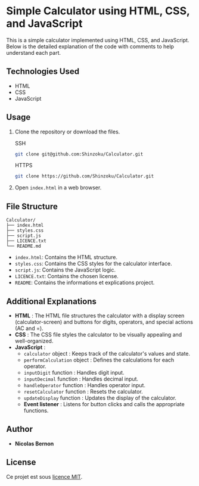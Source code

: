 # Simple Calculator using HTML, CSS, and JavaScript

This is a simple calculator implemented using HTML, CSS, and JavaScript. Below is the detailed explanation of the code with comments to help understand each part.

## Technologies Used

- HTML
- CSS
- JavaScript

## Usage

1. Clone the repository or download the files.

    SSH
    ```bash
    git clone git@github.com:Shinzoku/Calculator.git
    ```

    HTTPS
    ```bash
    git clone https://github.com/Shinzoku/Calculator.git
    ```
2. Open `index.html` in a web browser.

## File Structure

```plaintext
Calculator/
├── index.html
├── styles.css
├── script.js
├── LICENCE.txt
└── README.md
```

- `index.html`: Contains the HTML structure.
- `styles.css`: Contains the CSS styles for the calculator interface.
- `script.js`: Contains the JavaScript logic.
- `LICENCE.txt`: Contains the chosen license.
- `README`: Contains the informations et explications project.

## Additional Explanations

+ **HTML** : The HTML file structures the calculator with a display screen (calculator-screen) and buttons for digits, operators, and special actions (AC and =).
+ **CSS** : The CSS file styles the calculator to be visually appealing and well-organized.
+ **JavaScript** :
    + `calculator` object : Keeps track of the calculator's values and state.
    + `performCalculation` object : Defines the calculations for each operator.
    + `inputDigit` function : Handles digit input.
    + `inputDecimal` function : Handles decimal input.
    + `handleOperator` function : Handles operator input.
    + `resetCalculator` function : Resets the calculator.
    + `updateDisplay` function : Updates the display of the calculator.
    + **Event listener** : Listens for button clicks and calls the appropriate functions.

## Author

- **Nicolas Bernon**

## License

Ce projet est sous [licence MIT](https://choosealicense.com/licenses/mit/). 